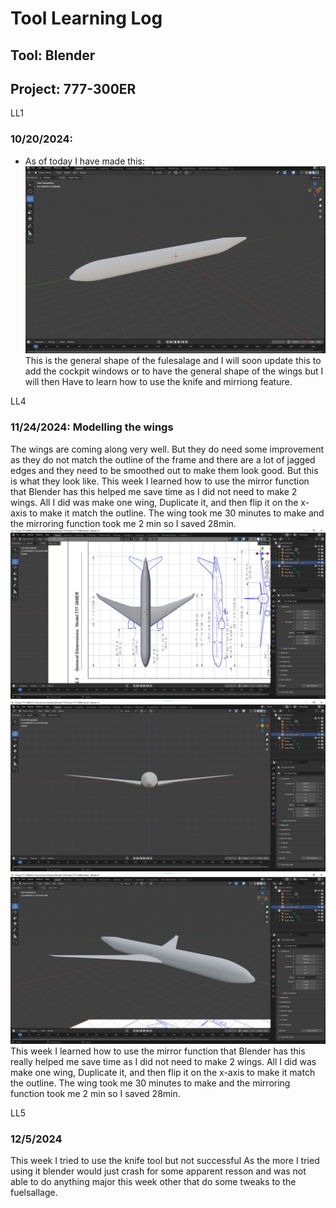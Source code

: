 # Tool Learning Log

## Tool: **Blender**

## Project: **777-300ER**

LL1

### 10/20/2024:
* As of today I have made this:
![image](imgs/10_20_2024.jpg)
This is the general shape of the fulesalage and I will soon update this to add the cockpit windows or to have the general shape of the wings but I will then Have to learn how to use the knife and mirriong feature.


LL4
### 11/24/2024: Modelling the wings
The wings are coming along very well. But they do need some improvement as they do not match the outline of the frame and there are a lot of jagged edges and they need to be smoothed out to make them look good. But this is what they look like. This week I learned how to use the mirror function that Blender has this helped me save time as I did not need to make 2 wings. All I did was make one wing, Duplicate it, and then flip it on the x-axis to make it match the outline. The wing took me 30 minutes to make and the mirroring function took me 2 min so I saved 28min.
![image](imgs/num1.jpg)
![image](imgs/num2.jpg)
![image](imgs/num3.jpg)
 This week I learned how to use the mirror function that Blender has this really helped me save time as I did not need to make 2 wings. All I did was make one wing, Duplicate it, and then flip it on the x-axis to make it match the outline. The wing took me 30 minutes to make and the mirroring function took me 2 min so
 I saved 28min.


LL5
### 12/5/2024

This week I tried to use the knife tool but not successful As the more I tried using it blender would just crash for some apparent resson and was not able to do anything major this week other that do some tweaks to the fuelsallage.






<!--
* Links you used today (websites, videos, etc)
* Things you tried, progress you made, etc
* Challenges, a-ha moments, etc
* Questions you still have
* What you're going to try next
-->
